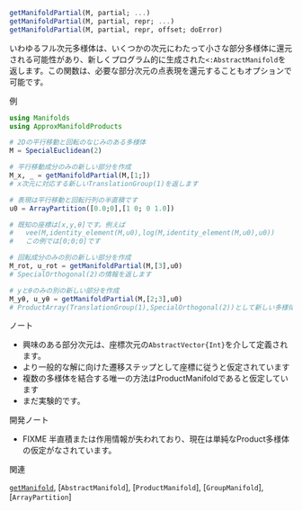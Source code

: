 ```julia
getManifoldPartial(M, partial; ...)
getManifoldPartial(M, partial, repr; ...)
getManifoldPartial(M, partial, repr, offset; doError)

```

いわゆるフル次元多様体は、いくつかの次元にわたって小さな部分多様体に還元される可能性があり、新しくプログラム的に生成された`<:AbstractManifold`を返します。この関数は、必要な部分次元の点表現を還元することもオプションで可能です。

例

```julia
using Manifolds
using ApproxManifoldProducts

# 2Dの平行移動と回転のなじみのある多様体
M = SpecialEuclidean(2)

# 平行移動成分のみの新しい部分を作成
M_x, _ = getManifoldPartial(M,[1;])
# x次元に対応する新しいTranslationGroup(1)を返します

# 表現は平行移動と回転行列の半直積です
u0 = ArrayPartition([0.0;0],[1 0; 0 1.0])

# 既知の座標は[x,y,θ]です。例えば
#   vee(M,identity_element(M,u0),log(M,identity_element(M,u0),u0))
#   この例では[0;0;0]です

# 回転成分のみの別の新しい部分を作成
M_rot, u_rot = getManifoldPartial(M,[3],u0)
# SpecialOrthogonal(2)の情報を返します

# yとθのみの別の新しい部分を作成
M_yθ, u_yθ = getManifoldPartial(M,[2;3],u0)
# ProductArray(TranslationGroup(1),SpecialOrthogonal(2))として新しい多様体情報を返します
```

ノート

  * 興味のある部分次元は、座標次元の`AbstractVector{Int}`を介して定義されます。
  * より一般的な解に向けた遷移ステップとして座標に従うと仮定されています
  * 複数の多様体を結合する唯一の方法はProductManifoldであると仮定しています
  * まだ実験的です。

開発ノート

  * FIXME 半直積または作用情報が失われており、現在は単純なProduct多様体の仮定がなされています。

関連

[`getManifold`](@ref), [`AbstractManifold`], [`ProductManifold`], [`GroupManifold`], [`ArrayPartition`]
